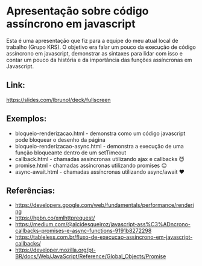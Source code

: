 # Apresentação sobre código assíncrono em javascript

Esta é uma apresentação que fiz para a equipe do meu atual local de trabalho (Grupo KRS). O objetivo era falar um pouco da execução de código assíncrono em javascript, demonstrar as sintaxes para lidar com isso e contar um pouco da história e da importância das funções assíncronas em Javascript.

## Link:
https://slides.com/lbrunol/deck/fullscreen

## Exemplos:
- bloqueio-renderizacao.html - demonstra como um código javascript pode bloquear o desenho da página
- bloqueio-renderizacao-async.html - demonstra a execução de uma função bloqueante dentro de um setTimeout
- callback.html - chamadas assíncronas utilizando ajax e callbacks :smiling_imp:
- promise.html - chamadas assíncronas utilizando promises :relieved:
- async-await.html - chamadas assíncronas utilizando async/await :heart:

## Referências:
- https://developers.google.com/web/fundamentals/performance/rendering
- https://hpbn.co/xmlhttprequest/
- https://medium.com/@alcidesqueiroz/javascript-ass%C3%ADncrono-callbacks-promises-e-async-functions-9191b8272298
- https://tableless.com.br/fluxo-de-execucao-assincrono-em-javascript-callbacks/
- https://developer.mozilla.org/pt-BR/docs/Web/JavaScript/Reference/Global_Objects/Promise
